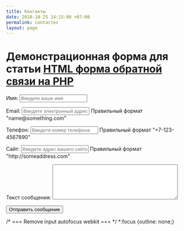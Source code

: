 ```yaml
---
title: Контакты
date: 2018-10-25 14:15:00 +07:00
permalink: contactes
layout: page
---
```



<!DOCTYPE html>
<html>
<head>
	<meta charset="utf-8">
	<title>Форма обратной связи на HTML и PHP</title>
	<meta name="robots" content="noindex, nofollow"/>
	<link rel="stylesheet" media="screen" href="styles.css" >
</head>
<body>
<h1>Демонстрационная форма для статьи <a href=http://biznessystem.ru/2015/05/html-forma-obratnoj-svyazi-dlya-sajta-php/>HTML форма обратной связи на PHP</a></h1>
<form class="contact_form" action="contact-form.php" method="post">
	<p>
            <label for="name">Имя:</label>
            <input type="text"  name="name" placeholder="Введите ваше имя" required />
        </p>
        <p>
            <label for="email">Email:</label>
            <input type="email" name="email" placeholder="Введите электронный адрес" required />
            <span class="form_hint">Правильный формат "name@something.com"</span>
        </p>
        <p>
            <label for="tel">Телефон:</label>
            <input type="tel" name="tel" placeholder="Введите номер телефона" required />
            <span class="form_hint">Правильный формат "+7-123-4567890"</span>
        </p>
        <p>
            <label for="website">Сайт:</label>
            <input type="url" name="website" placeholder="Введите адрес вашего сайта" pattern="(http|https)://.+"/>
            <span class="form_hint">Правильный формат "http://someaddress.com"</span>
        </p>
        <p>
            <label for="message">Текст сообщения:</label>
            <textarea name="message" cols="40" rows="6" required ></textarea>
        </p>
		<input name="bezspama" type="text" style="display:none" value="" />
        <p>
        	<button class="submit" type="submit">Отправить сообщение</button>
        </p>
</form>
</body>
</html>
/* === Remove input autofocus webkit === */
*:focus {outline: none;}